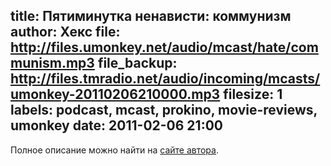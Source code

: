 title: Пятиминутка ненависти: коммунизм
author: Хекс
file: http://files.umonkey.net/audio/mcast/hate/communism.mp3
file_backup: http://files.tmradio.net/audio/incoming/mcasts/umonkey-20110206210000.mp3
filesize: 1
labels: podcast, mcast, prokino, movie-reviews, umonkey
date: 2011-02-06 21:00
---
<p>Полное описание можно найти на <a href="http://umonkey.net/hate-communism.html">сайте автора</a>.</p>
